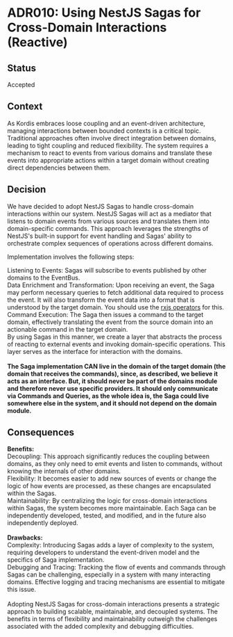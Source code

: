 # ADR010: Using NestJS Sagas for Cross-Domain Interactions (Reactive)

## Status

Accepted

## Context

As Kordis embraces loose coupling and an event-driven architecture, managing
interactions between bounded contexts is a critical topic. Traditional
approaches often involve direct integration between domains, leading to tight
coupling and reduced flexibility. The system requires a mechanism to react to
events from various domains and translate these events into appropriate actions
within a target domain without creating direct dependencies between them.

## Decision

We have decided to adopt NestJS Sagas to handle cross-domain interactions within
our system. NestJS Sagas will act as a mediator that listens to domain events
from various sources and translates them into domain-specific commands. This
approach leverages the strengths of NestJS's built-in support for event handling
and Sagas' ability to orchestrate complex sequences of operations across
different domains.

Implementation involves the following steps:

Listening to Events: Sagas will subscribe to events published by other domains
to the EventBus.<br> Data Enrichment and Transformation: Upon receiving an
event, the Saga may perform necessary queries to fetch additional data required
to process the event. It will also transform the event data into a format that
is understood by the target domain. You should use the
[rxjs operators](https://rxjs.dev/api/operators/) for this. <br> Command
Execution: The Saga then issues a command to the target domain, effectively
translating the event from the source domain into an actionable command in the
target domain.<br> By using Sagas in this manner, we create a layer that
abstracts the process of reacting to external events and invoking
domain-specific operations. This layer serves as the interface for interaction
with the domains.<br> <br> **The Saga implementation CAN live in the domain of
the target domain (the domain that receives the commands), since, as described,
we believe it acts as an interface. But, it should never be part of the domains
module and therefore never use specific providers. It should only communicate
via Commands and Queries, as the whole idea is, the Saga could live somewhere
else in the system, and it should not depend on the domain module.**

## Consequences

**Benefits:**<br> Decoupling: This approach significantly reduces the coupling
between domains, as they only need to emit events and listen to commands,
without knowing the internals of other domains.<br> Flexibility: It becomes
easier to add new sources of events or change the logic of how events are
processed, as these changes are encapsulated within the Sagas.<br>
Maintainability: By centralizing the logic for cross-domain interactions within
Sagas, the system becomes more maintainable. Each Saga can be independently
developed, tested, and modified, and in the future also independently
deployed.<br> <br> **Drawbacks:**<br> Complexity: Introducing Sagas adds a layer
of complexity to the system, requiring developers to understand the event-driven
model and the specifics of Saga implementation.<br> Debugging and Tracing:
Tracking the flow of events and commands through Sagas can be challenging,
especially in a system with many interacting domains. Effective logging and
tracing mechanisms are essential to mitigate this issue.<br> <br> Adopting
NestJS Sagas for cross-domain interactions presents a strategic approach to
building scalable, maintainable, and decoupled systems. The benefits in terms of
flexibility and maintainability outweigh the challenges associated with the
added complexity and debugging difficulties.
